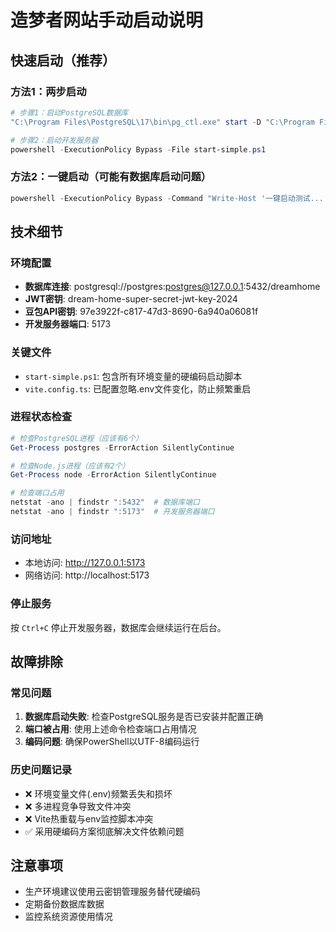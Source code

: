 # 造梦者网站手动启动说明

## 快速启动（推荐）

### 方法1：两步启动
```powershell
# 步骤1：启动PostgreSQL数据库
"C:\Program Files\PostgreSQL\17\bin\pg_ctl.exe" start -D "C:\Program Files\PostgreSQL\17\data"

# 步骤2：启动开发服务器
powershell -ExecutionPolicy Bypass -File start-simple.ps1
```

### 方法2：一键启动（可能有数据库启动问题）
```powershell
powershell -ExecutionPolicy Bypass -Command "Write-Host '一键启动测试...'; \"C:\Program Files\PostgreSQL\17\bin\pg_ctl.exe\" start -D \"C:\Program Files\PostgreSQL\17\data\"; Start-Sleep 3; powershell -ExecutionPolicy Bypass -File start-simple.ps1"
```

## 技术细节

### 环境配置
- **数据库连接**: postgresql://postgres:postgres@127.0.0.1:5432/dreamhome
- **JWT密钥**: dream-home-super-secret-jwt-key-2024
- **豆包API密钥**: 97e3922f-c817-47d3-8690-6a940a06081f
- **开发服务器端口**: 5173

### 关键文件
- `start-simple.ps1`: 包含所有环境变量的硬编码启动脚本
- `vite.config.ts`: 已配置忽略.env文件变化，防止频繁重启

### 进程状态检查
```powershell
# 检查PostgreSQL进程（应该有6个）
Get-Process postgres -ErrorAction SilentlyContinue

# 检查Node.js进程（应该有2个）
Get-Process node -ErrorAction SilentlyContinue

# 检查端口占用
netstat -ano | findstr ":5432"  # 数据库端口
netstat -ano | findstr ":5173"  # 开发服务器端口
```

### 访问地址
- 本地访问: http://127.0.0.1:5173
- 网络访问: http://localhost:5173

### 停止服务
按 `Ctrl+C` 停止开发服务器，数据库会继续运行在后台。

## 故障排除

### 常见问题
1. **数据库启动失败**: 检查PostgreSQL服务是否已安装并配置正确
2. **端口被占用**: 使用上述命令检查端口占用情况
3. **编码问题**: 确保PowerShell以UTF-8编码运行

### 历史问题记录
- ❌ 环境变量文件(.env)频繁丢失和损坏
- ❌ 多进程竞争导致文件冲突
- ❌ Vite热重载与env监控脚本冲突
- ✅ 采用硬编码方案彻底解决文件依赖问题

## 注意事项
- 生产环境建议使用云密钥管理服务替代硬编码
- 定期备份数据库数据
- 监控系统资源使用情况 